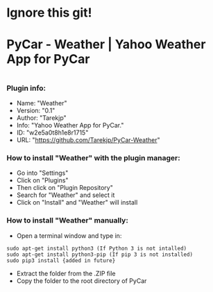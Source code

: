 # Ignore this git!

# PyCar - Weather | Yahoo Weather App for PyCar

#
#

### Plugin info:

- Name: "Weather"
- Version: "0.1"
- Author: "Tarekjp"
- Info: "Yahoo Weather App for PyCar."
- ID: "w2e5a0t8h1e8r1715"
- URL: "https://github.com/Tarekjp/PyCar-Weather"

### How to install "Weather" with the plugin manager:

- Go into "Settings"
- Click on "Plugins"
- Then click on "Plugin Repository"
- Search for "Weather" and select it
- Click on "Install" and "Weather" will install

### How to install "Weather" manually:

- Open a terminal window and type in:
```
sudo apt-get install python3 (If Python 3 is not intalled)
sudo apt-get install python3-pip (If pip 3 is not installed)
sudo pip3 install {added in future}
```
- Extract the folder from the .ZIP file
- Copy the folder to the root directory of PyCar

#
#
